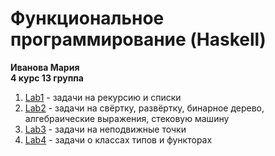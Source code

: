 # Функциональное программирование (Haskell)

**Иванова Мария**  
**4 курс 13 группа**

1. [Lab1](https://github.com/MaryIv76/functional_programming_2023/tree/main/Lab1) - задачи на рекурсию и списки
2. [Lab2](https://github.com/MaryIv76/functional_programming_2023/tree/main/Lab2) - задачи на свёртку, развёртку, бинарное дерево, алгебраические выражения, стековую машину
3. [Lab3](https://github.com/MaryIv76/functional_programming_2023/tree/main/Lab3) - задачи на неподвижные точки
4. [Lab4](https://github.com/MaryIv76/functional_programming_2023/tree/main/Lab4) - задачи о классах типов и функторах
